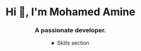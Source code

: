 <h1 align="center">Hi 👋, I'm Mohamed Amine</h1>
<h3 align="center">A passionate developer.</h3>
 
<div align="center">
 <details>
  <summary>Skills section</summary>
  <br>

  <h2>Programming Languages</h2>
  <img src="https://skillicons.dev/icons?i=html,css,js,nodejs" alt="HTML, CSS, JavaScript, Node.js">

  <h2>Frameworks</h2>
  <img src="https://skillicons.dev/icons?i=tailwind,react" alt="Tailwind, React">

  <h2>Databases</h2>
  <img src="https://skillicons.dev/icons?i=mysql" alt="MySQL">

  <h2>Development Tools</h2>
  <img src="https://skillicons.dev/icons?i=git,vscode" alt="Git, Visual Studio Code">

  <h2>Design</h2>
  <img src="https://skillicons.dev/icons?i=figma" alt="Figma">
</details>
</div>

